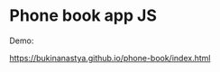 <h1>Phone book app JS</h1>
<p>Demo:</p> <a href="https://bukinanastya.github.io/phone-book/index.html">https://bukinanastya.github.io/phone-book/index.html</a>
